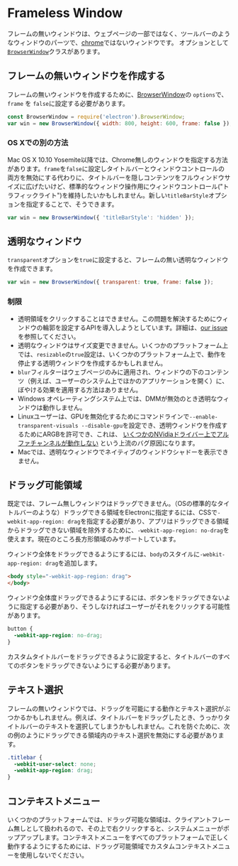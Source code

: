 # Frameless Window

フレームの無いウィンドウは、ウェブページの一部ではなく、ツールバーのようなウィンドウのパーツで、[chrome](https://developer.mozilla.org/en-US/docs/Glossary/Chrome)ではないウィンドウです。 オプションとして[`BrowserWindow`](browser-window.md)クラスがあります。

## フレームの無いウィンドウを作成する

フレームの無いウィンドウを作成するために、[BrowserWindow](browser-window.md)の `options`で、`frame` を `false`に設定する必要があります。

```javascript
const BrowserWindow = require('electron').BrowserWindow;
var win = new BrowserWindow({ width: 800, height: 600, frame: false });
```

### OS Xでの別の方法

Mac OS X 10.10 Yosemite以降では、Chrome無しのウィンドウを指定する方法があります。`frame`を`false`に設定しタイトルバーとウィンドウコントロールの両方を無効にする代わりに、タイトルバーを隠しコンテンツをフルウィンドウサイズに広げたいけど、標準的なウィンドウ操作用にウィンドウコントロール("トラフィックライト")を維持したいかもしれません。新しい`titleBarStyle`オプションを指定することで、そうできます。

```javascript
var win = new BrowserWindow({ 'titleBarStyle': 'hidden' });
```

## 透明なウィンドウ

 `transparent`オプションを`true`に設定すると、フレームの無い透明なウィンドウを作成できます。

```javascript
var win = new BrowserWindow({ transparent: true, frame: false });
```

### 制限

* 透明領域をクリックすることはできません。この問題を解決するためにウィンドウの輪郭を設定するAPIを導入しようとしています。詳細は、[our issue](https://github.com/electron/electron/issues/1335) を参照してください。
* 透明なウィンドウはサイズ変更できません。いくつかのプラットフォーム上では、`resizable`の`true`設定は、いくつかのプラットフォーム上で、動作を停止する透明ウィンドウを作成するかもしれません。
* `blur`フィルターはウェブページのみに適用され、ウィンドウの下のコンテンツ（例えば、ユーザーのシステム上でほかのアプリケーションを開く）に、ぼやける効果を適用する方法はありません。
* Windows オペレーティングシステム上では、DMMが無効のとき透明なウィンドウは動作しません。
* Linuxユーザーは、GPUを無効化するためにコマンドラインで`--enable-transparent-visuals --disable-gpu`を設定でき、透明ウィンドウを作成するためにARGBを許可でき、これは、 [いくつかのNVidiaドライバー上でアルファチャンネルが動作しない](https://code.google.com/p/chromium/issues/detail?id=369209) という上流のバグ原因になります。
* Macでは、透明なウィンドウでネイティブのウィンドウシャドーを表示できません。

## ドラッグ可能領域

既定では、フレーム無しウィンドウはドラッグできません。（OSの標準的なタイトルバーのような）ドラッグできる領域をElectronに指定するには、CSSで`-webkit-app-region: drag`を指定する必要があり、アプリはドラッグできる領域からドラッグできない領域を除外するために、`-webkit-app-region: no-drag`を使えます。現在のところ長方形領域のみサポートしています。

ウィンドウ全体をドラッグできるようにするには、`body`のスタイルに`-webkit-app-region: drag`を追加します。

```html
<body style="-webkit-app-region: drag">
</body>
```

ウィンドウ全体度ドラッグできるようにするには、ボタンをドラッグできないように指定する必要があり、そうしなければユーザーがそれをクリックする可能性があります。

```css
button {
  -webkit-app-region: no-drag;
}
```

カスタムタイトルバーをドラッグできるように設定すると、タイトルバーのすべてのボタンをドラッグできないようにする必要があります。

## テキスト選択

フレームの無いウィンドウでは、ドラッグを可能にする動作とテキスト選択がぶつかるかもしれません。例えば、タイトルバーをドラッグしたとき、うっかりタイトルバーのテキストを選択してしまうかもしれません。これを防ぐために、次の例のようにドラッグできる領域内のテキスト選択を無効にする必要があります。

```css
.titlebar {
  -webkit-user-select: none;
  -webkit-app-region: drag;
}
```

## コンテキストメニュー

いくつかのプラットフォームでは、ドラッグ可能な領域は、クライアントフレーム無しとして扱われるので、その上で右クリックすると、システムメニューがポップアップします。コンテキストメニューをすべてのプラットフォームで正しく動作するようにするためには、ドラッグ可能領域でカスタムコンテキストメニューを使用しないでください。
